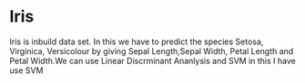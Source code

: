 # Iris  
Iris is inbuild data set. In this we have to predict the species Setosa, Virginica, Versicolour by giving Sepal Length,Sepal Width, Petal Length and Petal Width.We can use Linear Discrminant Ananlysis and SVM in this I have use  SVM
